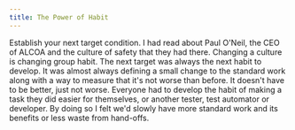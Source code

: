 ```yaml
---
title: The Power of Habit
---
```


Establish your next target condition. 
I had read about Paul O'Neil, the CEO of ALCOA and the culture of safety that they had there. 
Changing a culture is changing group habit. The next target was always the next habit to develop. 
It was almost always defining a small change to the standard work along with a way to measure that it's not worse than before. It doesn't have to be better, just not worse.
Everyone had to develop the habit of making a task they did easier for themselves, or another tester, test automator or developer. 
By doing so I felt we'd slowly have more standard work and its benefits or less waste from hand-offs.